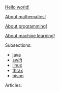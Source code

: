 [Hello world!](hello.html)

[About mathematics!](mathematical.html)

[About programming!](programming.html)

[About machine learning!](machine_learning.html)

Subsections:

- [java](../blog/programming/java.html)
- [swift](../blog/programming/swift.html)
- [linux](../blog/programming/linux.html)
- [thrax](../blog/programming/thrax.html)
- [bison](../blog/programming/bison.html)


Articles:


